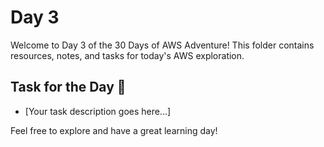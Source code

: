 # Day 3

Welcome to Day 3 of the 30 Days of AWS Adventure! This folder contains resources, notes, and tasks for today's AWS exploration.

## Task for the Day 🚀

- [Your task description goes here...]

Feel free to explore and have a great learning day!


